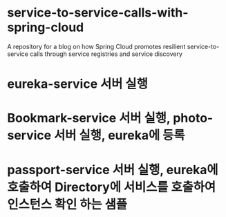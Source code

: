 # service-to-service-calls-with-spring-cloud
A repository for a blog on how Spring Cloud promotes resilient service-to-service calls through service registries and service discovery


# eureka-service 서버 실행 

# Bookmark-service 서버 실행, photo-service 서버 실행, eureka에 등록 

# passport-service 서버 실행, eureka에 호출하여 Directory에 서비스를 호출하여 인스턴스 확인 하는 샘플
